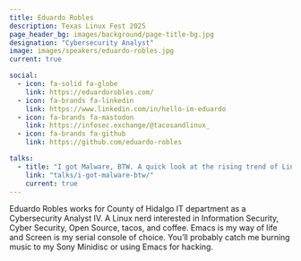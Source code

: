 ```yaml
---
title: Eduardo Robles
description: Texas Linux Fest 2025
page_header_bg: images/background/page-title-bg.jpg
designation: "Cybersecurity Analyst"
image: images/speakers/eduardo-robles.jpg
current: true

social:
  - icon: fa-solid fa-globe
    link: https://eduardorobles.com/
  - icon: fa-brands fa-linkedin
    link: https://www.linkedin.com/in/hello-im-eduardo
  - icon: fa-brands fa-mastodon
    link: https://infosec.exchange/@tacosandlinux_
  - icon: fa-brands fa-github
    link: https://github.com/eduardo-robles

talks:
  - title: "I got Malware, BTW. A quick look at the rising trend of Linux Malware."
    link: "talks/i-got-malware-btw/"
    current: true
---
```


Eduardo Robles works for County of Hidalgo IT department as a Cybersecurity 
Analyst IV. A Linux nerd interested in Information Security, Cyber Security, 
Open Source, tacos, and coffee. Emacs is my way of life and Screen is my serial
 console of choice. You’ll probably catch me burning music to my Sony Minidisc 
or using Emacs for hacking.

